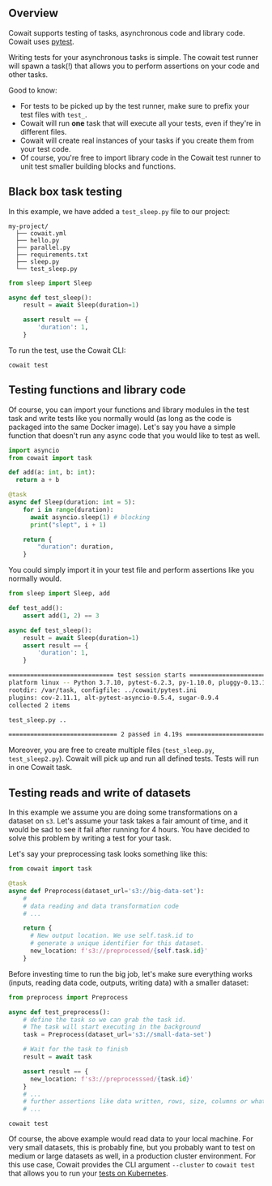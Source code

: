 ## Overview

Cowait supports testing of tasks, asynchronous code and library code. Cowait uses [pytest](https://docs.pytest.org/en/6.2.x/).

Writing tests for your asynchronous tasks is simple. The cowait test runner will spawn a task(!) that allows you to perform assertions on your code and other tasks.

Good to know:

-   For tests to be picked up by the test runner, make sure to prefix your test files with `test_`.
-   Cowait will run **one** task that will execute all your tests, even if they're in different files.
-   Cowait will create real instances of your tasks if you create them from your test code.
-   Of course, you're free to import library code in the Cowait test runner to unit test smaller building blocks and functions.

## Black box task testing

In this example, we have added a `test_sleep.py` file to our project:

```
my-project/
  ├── cowait.yml
  ├── hello.py
  ├── parallel.py
  ├── requirements.txt
  ├── sleep.py
  └── test_sleep.py
```

```python:title=test_sleep.py
from sleep import Sleep

async def test_sleep():
    result = await Sleep(duration=1)

    assert result == {
        'duration': 1,
    }
```

To run the test, use the Cowait CLI:

```shell
cowait test
```

## Testing functions and library code

Of course, you can import your functions and library modules in the test task and write tests like you normally would (as long as the code is packaged into the same Docker image). Let's say you have a simple function that doesn't run any async code that you would like to test as well.

```python:title=sleep.py
import asyncio
from cowait import task

def add(a: int, b: int):
  return a + b

@task
async def Sleep(duration: int = 5):
    for i in range(duration):
      await asyncio.sleep(1) # blocking
      print("slept", i + 1)

    return {
        "duration": duration,
    }
```

You could simply import it in your test file and perform assertions like you normally would.

```python:title=test_sleep.py
from sleep import Sleep, add

def test_add():
    assert add(1, 2) == 3

async def test_sleep():
    result = await Sleep(duration=1)
    assert result == {
        'duration': 1,
    }
```

```bash
============================= test session starts ==============================
platform linux -- Python 3.7.10, pytest-6.2.3, py-1.10.0, pluggy-0.13.1
rootdir: /var/task, configfile: ../cowait/pytest.ini
plugins: cov-2.11.1, alt-pytest-asyncio-0.5.4, sugar-0.9.4
collected 2 items

test_sleep.py ..                                                         [100%]

============================== 2 passed in 4.19s ===============================
```

Moreover, you are free to create multiple files (`test_sleep.py`, `test_sleep2.py`). Cowait will pick up and run all defined tests. Tests will run in one Cowait task.

## Testing reads and write of datasets

In this example we assume you are doing some transformations on a dataset on `s3`. Let's assume your task takes a fair amount of time, and it would be sad to see it fail after running for 4 hours. You have decided to solve this problem by writing a test for your task.

Let's say your preprocessing task looks something like this:

```python:title=preprocess.py
from cowait import task

@task
async def Preprocess(dataset_url='s3://big-data-set'):
    #
    # data reading and data transformation code
    # ...

    return {
      # New output location. We use self.task.id to
      # generate a unique identifier for this dataset.
      new_location: f's3://preprocessed/{self.task.id}'
    }
```

Before investing time to run the big job, let's make sure everything works (inputs, reading data code, outputs, writing data) with a smaller dataset:

```python:title=test_preprocess.py
from preprocess import Preprocess

async def test_preprocess():
    # define the task so we can grab the task id.
    # The task will start executing in the background
    task = Preprocess(dataset_url='s3://small-data-set')

    # Wait for the task to finish
    result = await task

    assert result == {
      new_location: f's3://preprocesssed/{task.id}'
    }
    # ...
    # further assertions like data written, rows, size, columns or whatever
    # ...
```

```shell
cowait test
```

Of course, the above example would read data to your local machine. For very small datasets, this is probably fine, but you probably want to test on medium or large datasets as well, in a production cluster environment. For this use case, Cowait provides the CLI argument `--cluster` to `cowait test` that allows you to run your [tests on Kubernetes](/docs/kubernetes/testing/).
